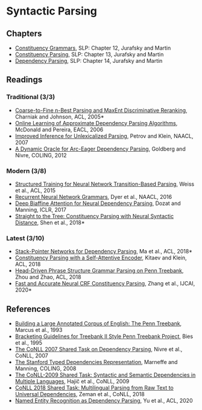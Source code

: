 # Syntactic Parsing

## Chapters

* [Constituency Grammars](https://web.stanford.edu/~jurafsky/slp3/12.pdf), SLP: Chapter 12, Jurafsky and Martin
* [Constituency Parsing](https://web.stanford.edu/~jurafsky/slp3/13.pdf), SLP: Chapter 13, Jurafsky and Martin
* [Dependency Parsing](https://web.stanford.edu/~jurafsky/slp3/14.pdf), SLP: Chapter 14, Jurafsky and Martin


## Readings

### Traditional (3/3)

* [Coarse-to-Fine n-Best Parsing and MaxEnt Discriminative Reranking](https://www.aclweb.org/anthology/P05-1022/), Charniak and Johnson, ACL, 2005*
* [Online Learning of Approximate Dependency Parsing Algorithms](https://www.aclweb.org/anthology/E06-1011/), McDonald and Pereira, EACL, 2006
* [Improved Inference for Unlexicalized Parsing](https://www.aclweb.org/anthology/N07-1051), Petrov and Klein, NAACL, 2007
* [A Dynamic Oracle for Arc-Eager Dependency Parsing](https://www.aclweb.org/anthology/C12-1059/), Goldberg and Nivre, COLING, 2012

### Modern (3/8)

* [Structured Training for Neural Network Transition-Based Parsing](http://aclweb.org/anthology/P15-1032), Weiss et al., ACL, 2015
* [Recurrent Neural Network Grammars](https://www.aclweb.org/anthology/N16-1024/), Dyer et al., NAACL, 2016
* [Deep Biaffine Attention for Neural Dependency Parsing](https://arxiv.org/abs/1611.01734), Dozat and Manning, ICLR, 2017
* [Straight to the Tree: Constituency Parsing with Neural Syntactic Distance](http://aclweb.org/anthology/P18-1108), Shen et al., 2018*

### Latest (3/10)

* [Stack-Pointer Networks for Dependency Parsing](https://www.aclweb.org/anthology/P18-1130/), Ma et al., ACL, 2018*
* [Constituency Parsing with a Self-Attentive Encoder](https://www.aclweb.org/anthology/P18-1249/), Kitaev and Klein, ACL, 2018
* [Head-Driven Phrase Structure Grammar Parsing on Penn Treebank](https://www.aclweb.org/anthology/P19-1230/), Zhou and Zhao, ACL, 2018
* [Fast and Accurate Neural CRF Constituency Parsing](https://www.ijcai.org/Proceedings/2020/560/), Zhang et al., IJCAI, 2020*


## References

* [Building a Large Annotated Corpus of English: The Penn Treebank](https://www.aclweb.org/anthology/J93-2004/), Marcus et al., 1993
* [Bracketing Guidelines for Treebank II Style Penn Treebank Project](https://www.ldc.upenn.edu/sites/www.ldc.upenn.edu/files/penn-etb-2-style-guidelines.pdf), Bies et al., 1995
* [The CoNLL 2007 Shared Task on Dependency Parsing](https://www.aclweb.org/anthology/D07-1096/), Nivre et al., CoNLL, 2007
* [The Stanford Typed Dependencies Representation](https://www.aclweb.org/anthology/W08-1301/), Marneffe and Manning, COLING, 2008
* [The CoNLL-2009 Shared Task: Syntactic and Semantic Dependencies in Multiple Languages](https://www.aclweb.org/anthology/W09-1201/), Hajič et al., CoNLL, 2009
* [CoNLL 2018 Shared Task: Multilingual Parsing from Raw Text to Universal Dependencies](https://www.aclweb.org/anthology/K18-2001/), Zeman et al., CoNLL, 2018
* [Named Entity Recognition as Dependency Parsing](https://www.aclweb.org/anthology/2020.acl-main.577), Yu et al., ACL, 2020
